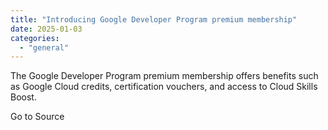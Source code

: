 ```yaml
---
title: "Introducing Google Developer Program premium membership"
date: 2025-01-03
categories: 
  - "general"
---
```


The Google Developer Program premium membership offers benefits such as Google Cloud credits, certification vouchers, and access to Cloud Skills Boost.

Go to Source

